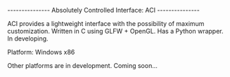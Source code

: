 --------------- Absolutely Controlled Interface: ACI ---------------

ACI provides a lightweight interface with the possibility of maximum customization. Written in C using GLFW + OpenGL. Has a Python wrapper. In developing.

Platform: Windows x86

Other platforms are in development. Coming soon...

